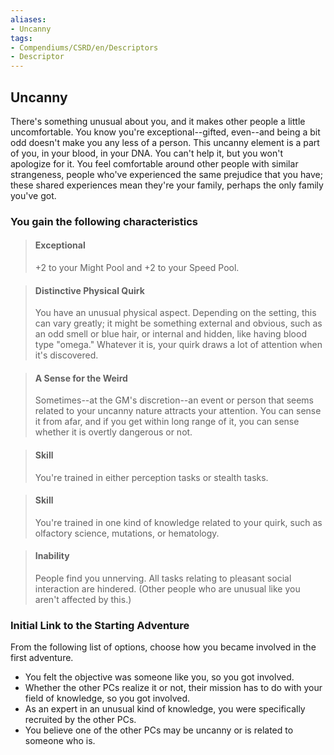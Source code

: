 ```yaml
---
aliases:
- Uncanny
tags:
- Compendiums/CSRD/en/Descriptors
- Descriptor
---
```


## Uncanny  
There's something unusual about you, and it makes other people a little uncomfortable. You know you're exceptional--gifted, even--and being a bit odd doesn't make you any less of a person. This uncanny element is a part of you, in your blood, in your DNA. You can't help it, but you won't apologize for it. You feel comfortable around other people with similar strangeness, people who've experienced the same prejudice that you have; these shared experiences mean they're your family, perhaps the only family you've got.
### You gain the following characteristics  
> #### Exceptional
> +2 to your Might Pool and +2 to your Speed Pool.  

> #### Distinctive Physical Quirk
> You have an unusual physical aspect. Depending on the setting, this can vary greatly; it might be something external and obvious, such as an odd smell or blue hair, or internal and hidden, like having blood type "omega." Whatever it is, your quirk draws a lot of attention when it's discovered.  

> #### A Sense for the Weird
> Sometimes--at the GM's discretion--an event or person that seems related to your uncanny nature attracts your attention. You can sense it from afar, and if you get within long range of it, you can sense whether it is overtly dangerous or not.  

> #### Skill
> You're trained in either perception tasks or stealth tasks.  

> #### Skill
> You're trained in one kind of knowledge related to your quirk, such as olfactory science, mutations, or hematology.  

> #### Inability
> People find you unnerving. All tasks relating to pleasant social interaction are hindered. (Other people who are unusual like you aren't affected by this.)  

### Initial Link to the Starting Adventure  
From the following list of options, choose how you became involved in the first adventure.  
- You felt the objective was someone like you, so you got involved.  
- Whether the other PCs realize it or not, their mission has to do with your field of knowledge, so you got involved.  
- As an expert in an unusual kind of knowledge, you were specifically recruited by the other PCs.  
- You believe one of the other PCs may be uncanny or is related to someone who is.  